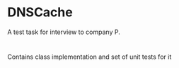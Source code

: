 # DNSCache
A test task for interview to company P.
#
Contains class implementation and set of unit tests for it
